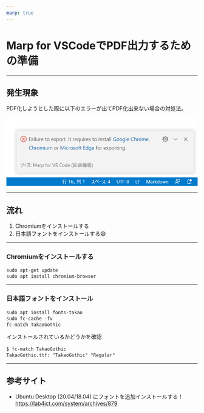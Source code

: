 ```yaml
---
marp: true
---
```


# Marp for VSCodeでPDF出力するための準備

---
<!--
    paginate: true
-->

## 発生現象

PDF化しようとした際に以下のエラーが出てPDF化出来ない場合の対処法。

![エラーメッセージ](img/marp01.png)

---

## 流れ

1. Chromiumをインストールする
2. 日本語フォントをインストールする:smile:

---

### Chromiumをインストールする

```command
sudo apt-get update
sudo apt install chromium-browser
```

---

### 日本語フォントをインストール

```command
sudo apt install fonts-takao
sudo fc-cache -fv
fc-match TakaoGothic
```

インストールされているかどうかを確認

```command
$ fc-match TakaoGothic
TakaoGothic.ttf: "TakaoGothic" "Regular"
```

---

## 参考サイト

- Ubuntu Desktop (20.04/18.04) にフォントを追加インストールする！  
  <https://lab4ict.com/system/archives/879>

